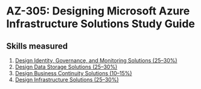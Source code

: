 # AZ-305: Designing Microsoft Azure Infrastructure Solutions Study Guide

## Skills measured

1. [Design Identity, Governance, and Monitoring Solutions (25–30%)](1-Design%20Identity%2C%20Governance%2C%20and%20Monitoring%20Solutions%20(25–30%25).md)
2. [Design Data Storage Solutions (25–30%)](2-Design%20Data%20Storage%20Solutions%20(25–30%25).md)
3. [Design Business Continuity Solutions (10–15%)](3-Design%20Business%20Continuity%20Solutions%20(10–15%25).md)
4. [Design Infrastructure Solutions (25–30%)](4-Design%20Infrastructure%20Solutions%20(25–30%25).md)